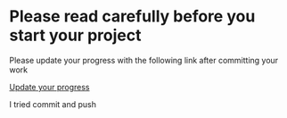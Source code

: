 # Please read carefully before you start your project


Please update your progress with the following link after committing your work

[Update your progress](https://docs.google.com/spreadsheets/d/1ww62d_9E5t5ORJYdgjcrKXdeYJImhzPEZnMHVTBoCXU/edit?usp=sharing)

I tried commit and push

